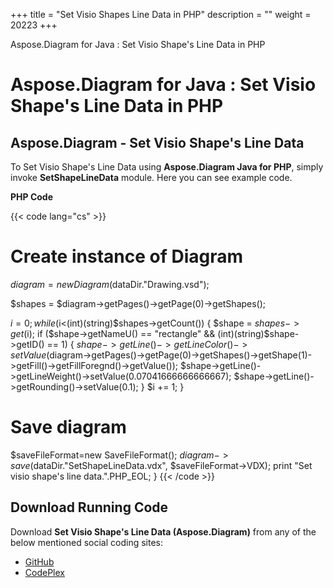 +++
title = "Set Visio Shapes Line Data in PHP" 
description = "" 
weight = 20223 
+++

Aspose.Diagram for Java : Set Visio Shape's Line Data in PHP  

# Aspose.Diagram for Java : Set Visio Shape's Line Data in PHP


## Aspose.Diagram - Set Visio Shape's Line Data

To Set Visio Shape's Line Data using **Aspose.Diagram Java for PHP**, simply invoke **SetShapeLineData** module. Here you can see example code.

**PHP Code**

{{< code lang="cs" >}}
# Create instance of Diagram
$diagram = new Diagram($dataDir."Drawing.vsd");

$shapes = $diagram->getPages()->getPage(0)->getShapes();

$i=0;
while ($i<(int)(string)$shapes->getCount()) {
$shape = $shapes->get($i);
if ($shape->getNameU() == "rectangle" && (int)(string)$shape->getID() == 1) {
$shape->getLine()->getLineColor()->setValue($diagram->getPages()->getPage(0)->getShapes()->getShape(1)->getFill()->getFillForegnd()->getValue());
$shape->getLine()->getLineWeight()->setValue(0.07041666666666667);
$shape->getLine()->getRounding()->setValue(0.1);
}
$i += 1;
}

# Save diagram
$saveFileFormat=new SaveFileFormat();
$diagram->save($dataDir."SetShapeLineData.vdx", $saveFileFormat->VDX);
print "Set visio shape's line data.".PHP_EOL;
}
{{< /code >}}

## Download Running Code

Download **Set Visio Shape's Line Data (Aspose.Diagram)** from any of the below mentioned social coding sites:

*   [GitHub](https://github.com/asposediagram/Aspose.Diagram-for-Java/blob/master/Plugins/Aspose_Diagram_Java_for_PHP/src/aspose/diagram/WorkingwithShapes/SetShapeLineData.php)
*   [CodePlex](https://asposediagramjavaphp.codeplex.com/SourceControl/latest#src/aspose/diagram/WorkingwithShapes/SetShapeLineData.php)

